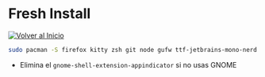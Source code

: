 # Fresh Install

[![Volver al Inicio](https://img.shields.io/badge/-Volver_al_Inicio-6e5494?style=for-the-badge&logo=home-assistant&logoColor=white&labelColor=1a1a1a)](README.md)

```zsh
sudo pacman -S firefox kitty zsh git node gufw ttf-jetbrains-mono-nerd ttf-ubuntu-font-family yazi ffmpeg 7zip jq poppler fd ripgrep fzf zoxide resvg imagemagick libayatana-appindicator gnome-shell-extension-appindicator keepassxc signal-desktop proton-vpn-gtk-app neovim lazygit less reflector pacman-contrib && yay -S cryptomator windsurf phoenix-arch
```

- Elimina el `gnome-shell-extension-appindicator` si no usas GNOME
